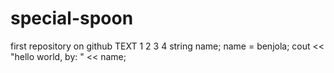 # special-spoon
first repository on github
TEXT
1
2
3
4
string name; 
name = benjola;
cout << "hello world, by: " << name;
